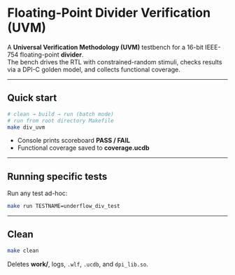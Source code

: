 # Floating-Point Divider Verification (UVM)

A **Universal Verification Methodology (UVM)** testbench for a 16-bit IEEE-754 floating-point **divider**.  
The bench drives the RTL with constrained-random stimuli, checks results via a DPI-C golden model, and collects functional coverage.

---
##  Quick start

```bash
# clean → build → run (batch mode)
# run from root directory Makefile
make div_uvm
```

* Console prints scoreboard **PASS / FAIL**  
* Functional coverage saved to **coverage.ucdb**

---


## Running specific tests

Run any test ad-hoc:

```bash
make run TESTNAME=underflow_div_test
```

---

## Clean

```bash
make clean
```

Deletes **work/**, logs, `.wlf`, `.ucdb`, and `dpi_lib.so`.


